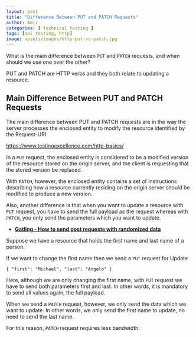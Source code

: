 ```yaml
---
layout: post
title: "Difference Between PUT and PATCH Requests"
author: Amir
categories: [ technical testing ]
tags: [api testing, http]
image: assets/images/http-put-vs-patch.jpg
---
```


What is the main difference between `PUT` and `PATCH` requests, and when should we use one over the other?

PUT and PATCH are HTTP verbs and they both relate to updating a resource.

## Main Difference Between PUT and PATCH Requests

The main difference between PUT and PATCH requests are in the way the server processes the enclosed entity to modify the resource identified by the Request-URI.

https://www.testingexcellence.com/http-basics/

In a `PUT` request, the enclosed entity is considered to be a modified version of the resource stored on the origin server, and the client is requesting that the stored version be replaced.

With `PATCH`, however, the enclosed entity contains a set of instructions describing how a resource currently residing on the origin server should be modified to produce a new version.

Also, another difference is that when you want to update a resource with `PUT` request, you have to send the full payload as the request whereas with `PATCH`, you only send the parameters which you want to update.

*   **[Gatling - How to send post requests with randomized data](https://www.testingexcellence.com/gatling-random-post-request/)**

Suppose we have a resource that holds the first name and last name of a person.

If we want to change the first name then we send a `PUT` request for Update

    { "first": "Michael", "last": "Angelo" }

Here, although we are only changing the first name, with `PUT` request we have to send both parameters first and last. In other words, it is mandatory to send all values again, the full payload.

When we send a `PATCH` request, however, we only send the data which we want to update. In other words, we only send the first name to update, no need to send the last name.

For this reason, `PATCH` request requires less bandwidth.
